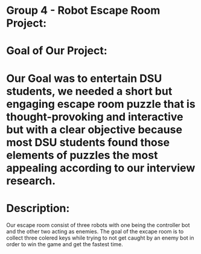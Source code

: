 # Group 4 - Robot Escape Room Project:

Goal of Our Project:
=======
Our Goal was to entertain DSU students, we needed a short but engaging escape room puzzle that is thought-provoking and interactive but with a clear objective because most DSU students found those elements of puzzles the most appealing according to our interview research. 
=======
Description:
=======
Our escape room consist of three robots with one being the controller bot and the other two acting as enemies. The goal of the excape room is to collect three colered keys while trying to not get caught by an enemy bot in order to win the game and get the fastest time. 
